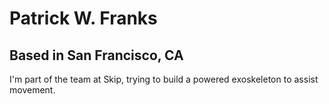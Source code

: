 # Patrick W. Franks
## Based in San Francisco, CA

I'm part of the team at Skip, trying to build a powered exoskeleton to assist movement.
